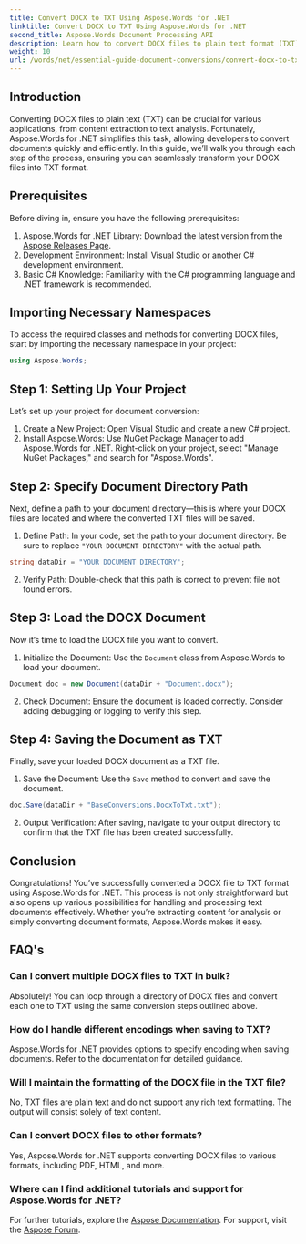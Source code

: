 ```yaml
---
title: Convert DOCX to TXT Using Aspose.Words for .NET
linktitle: Convert DOCX to TXT Using Aspose.Words for .NET
second_title: Aspose.Words Document Processing API
description: Learn how to convert DOCX files to plain text format (TXT) using Aspose.Words for .NET in this comprehensive guide.
weight: 10
url: /words/net/essential-guide-document-conversions/convert-docx-to-txt/
---
```

## Introduction

Converting DOCX files to plain text (TXT) can be crucial for various applications, from content extraction to text analysis. Fortunately, Aspose.Words for .NET simplifies this task, allowing developers to convert documents quickly and efficiently. In this guide, we’ll walk you through each step of the process, ensuring you can seamlessly transform your DOCX files into TXT format.

## Prerequisites

Before diving in, ensure you have the following prerequisites:

1. Aspose.Words for .NET Library: Download the latest version from the [Aspose Releases Page](https://releases.aspose.com/words/net/).
2. Development Environment: Install Visual Studio or another C# development environment.
3. Basic C# Knowledge: Familiarity with the C# programming language and .NET framework is recommended.

## Importing Necessary Namespaces

To access the required classes and methods for converting DOCX files, start by importing the necessary namespace in your project:

```csharp
using Aspose.Words;
```

## Step 1: Setting Up Your Project

Let’s set up your project for document conversion:

1. Create a New Project: Open Visual Studio and create a new C# project.
2. Install Aspose.Words: Use NuGet Package Manager to add Aspose.Words for .NET. Right-click on your project, select "Manage NuGet Packages," and search for "Aspose.Words".

## Step 2: Specify Document Directory Path

Next, define a path to your document directory—this is where your DOCX files are located and where the converted TXT files will be saved.

1. Define Path: In your code, set the path to your document directory. Be sure to replace `"YOUR DOCUMENT DIRECTORY"` with the actual path.

```csharp
string dataDir = "YOUR DOCUMENT DIRECTORY";
```

2. Verify Path: Double-check that this path is correct to prevent file not found errors.

## Step 3: Load the DOCX Document

Now it’s time to load the DOCX file you want to convert.

1. Initialize the Document: Use the `Document` class from Aspose.Words to load your document.

```csharp
Document doc = new Document(dataDir + "Document.docx");
```

2. Check Document: Ensure the document is loaded correctly. Consider adding debugging or logging to verify this step.

## Step 4: Saving the Document as TXT

Finally, save your loaded DOCX document as a TXT file.

1. Save the Document: Use the `Save` method to convert and save the document.

```csharp
doc.Save(dataDir + "BaseConversions.DocxToTxt.txt");
```

2. Output Verification: After saving, navigate to your output directory to confirm that the TXT file has been created successfully.

## Conclusion

Congratulations! You’ve successfully converted a DOCX file to TXT format using Aspose.Words for .NET. This process is not only straightforward but also opens up various possibilities for handling and processing text documents effectively. Whether you’re extracting content for analysis or simply converting document formats, Aspose.Words makes it easy.

## FAQ's

### Can I convert multiple DOCX files to TXT in bulk?

Absolutely! You can loop through a directory of DOCX files and convert each one to TXT using the same conversion steps outlined above.

### How do I handle different encodings when saving to TXT?

Aspose.Words for .NET provides options to specify encoding when saving documents. Refer to the documentation for detailed guidance.

### Will I maintain the formatting of the DOCX file in the TXT file?

No, TXT files are plain text and do not support any rich text formatting. The output will consist solely of text content.

### Can I convert DOCX files to other formats?

Yes, Aspose.Words for .NET supports converting DOCX files to various formats, including PDF, HTML, and more.

### Where can I find additional tutorials and support for Aspose.Words for .NET?

For further tutorials, explore the [Aspose Documentation](https://reference.aspose.com/words/net/). For support, visit the [Aspose Forum](https://forum.aspose.com/c/words/8).

